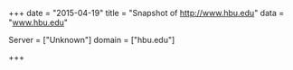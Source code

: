 
+++
date = "2015-04-19"
title = "Snapshot of http://www.hbu.edu"
data = "www.hbu.edu"

Server = ["Unknown"]
domain = ["hbu.edu"]


+++
#
